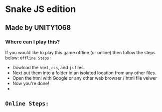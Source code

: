 # Snake JS edition
## Made by UNITY1068

### Where can I play this?
If you would like to play this game offline (or online) then follow the steps below:
`Offline Steps:`
- Dowload the `html`, `css`, and `js` files.
- Next put them into a folder in an isolated location from any other files.
- Open the html with Google or any other web browser / html file veiwer
- Now you're done!
- 
`Online Steps:`
- 
